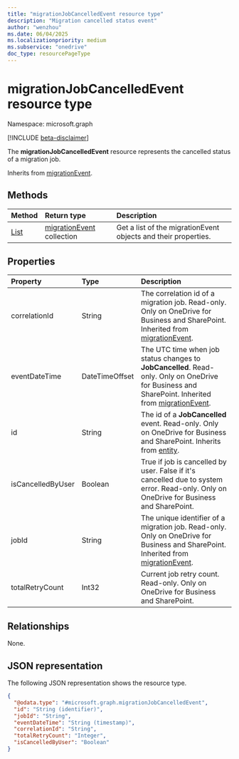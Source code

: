 ```yaml
---
title: "migrationJobCancelledEvent resource type"
description: "Migration cancelled status event"
author: "wenzhou"
ms.date: 06/04/2025
ms.localizationpriority: medium
ms.subservice: "onedrive"
doc_type: resourcePageType
---
```


# migrationJobCancelledEvent resource type

Namespace: microsoft.graph

[!INCLUDE [beta-disclaimer](../../includes/beta-disclaimer.md)]

The **migrationJobCancelledEvent** resource represents the cancelled status of a migration job.

Inherits from [migrationEvent](../resources/migrationevent.md).

## Methods
|Method|Return type|Description|
|:---|:---|:---|
|[List](../api/migrationjob-list-progressevents.md)|[migrationEvent](../resources/migrationevent.md) collection|Get a list of the migrationEvent objects and their properties.|

## Properties
|Property|Type|Description|
|:---|:---|:---|
|correlationId|String|The correlation id of a migration job. Read-only. Only on OneDrive for Business and SharePoint. Inherited from [migrationEvent](../resources/migrationevent.md).|
|eventDateTime|DateTimeOffset|The UTC time when job status changes to **JobCancelled**. Read-only. Only on OneDrive for Business and SharePoint. Inherited from [migrationEvent](../resources/migrationevent.md).|
|id|String|The id of a **JobCancelled** event. Read-only. Only on OneDrive for Business and SharePoint. Inherits from [entity](../resources/entity.md).|
|isCancelledByUser|Boolean|True if job is cancelled by user. False if it's cancelled due to system error. Read-only. Only on OneDrive for Business and SharePoint.|
|jobId|String|The unique identifier of a migration job. Read-only. Only on OneDrive for Business and SharePoint. Inherited from [migrationEvent](../resources/migrationevent.md).|
|totalRetryCount|Int32|Current job retry count. Read-only. Only on OneDrive for Business and SharePoint.|

## Relationships
None.

## JSON representation
The following JSON representation shows the resource type.
<!-- {
  "blockType": "resource",
  "keyProperty": "id",
  "@odata.type": "microsoft.graph.migrationJobCancelledEvent",
  "baseType": "microsoft.graph.migrationEvent",
  "openType": false
}
-->
``` json
{
  "@odata.type": "#microsoft.graph.migrationJobCancelledEvent",
  "id": "String (identifier)",
  "jobId": "String",
  "eventDateTime": "String (timestamp)",
  "correlationId": "String",
  "totalRetryCount": "Integer",
  "isCancelledByUser": "Boolean"
}
```
